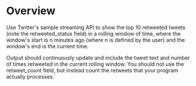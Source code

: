 # Overview

Use Twitter's sample streaming API to show the top 10 retweeted tweets (note the retweeted_status field) in a rolling window of time, where the window's start is n minutes ago (where n is defined by the user) and the window's end is the current time.

Output should continuously update and include the tweet text and number of times retweeted in the current rolling window. You should not use the retweet_count field, but instead count the retweets that your program actually processes.